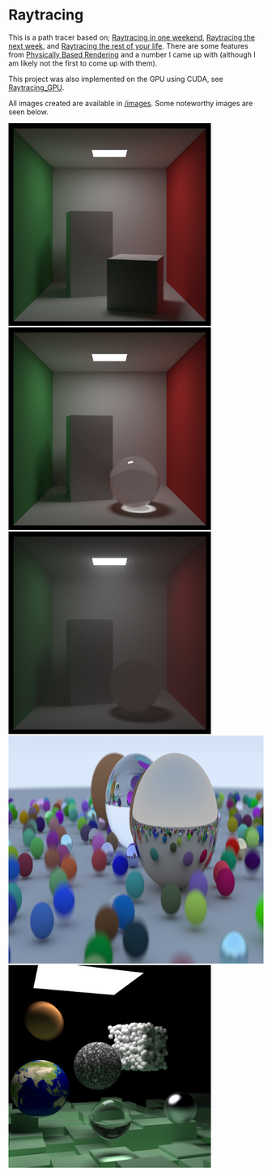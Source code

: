 # Raytracing
This is a path tracer based on; [Raytracing in one weekend](https://raytracing.github.io/books/RayTracingInOneWeekend.html), [Raytracing the next week](https://raytracing.github.io/books/RayTracingTheNextWeek.html), and [Raytracing the rest of your life](https://raytracing.github.io/books/RayTracingTheRestOfYourLife.html). There are some features from [Physically Based Rendering](https://www.pbrt.org/) and a number I came up with (although I am likely not the first to come up with them).

This project was also implemented on the GPU using CUDA, see [Raytracing_GPU](https://github.com/daRoyalCacti/Raytracing_GPU).

All images created are available in [/images](https://github.com/daRoyalCacti/Raytracing_GPU/tree/master/images). Some noteworthy images are seen below.

<img src="https://raw.githubusercontent.com/daRoyalCacti/Raytracing/b83ec26c0bbaaadf447fbb5b877369a540987961/images/cornell_box.png" width="400" height="400">

<img src="https://raw.githubusercontent.com/daRoyalCacti/Raytracing/b83ec26c0bbaaadf447fbb5b877369a540987961/images/cornell_box_sphere.png" width="400" height="400">

<img src="https://raw.githubusercontent.com/daRoyalCacti/Raytracing/b83ec26c0bbaaadf447fbb5b877369a540987961/images/conell_box_foggy.png" width="400" height="400">


<img src="https://raw.githubusercontent.com/daRoyalCacti/Raytracing/b83ec26c0bbaaadf447fbb5b877369a540987961/images/raytracing_in_one_weekend_main_image.png" width="800" height="450">

<img src="https://raw.githubusercontent.com/daRoyalCacti/Raytracing/b83ec26c0bbaaadf447fbb5b877369a540987961/images/raytracing_the_next_week_main_image.png" width="400" height="400">

